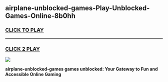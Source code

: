 
## airplane-unblocked-games-Play-Unblocked-Games-Online-8b0hh
<h3>
<a href="https://premium76.site?title=airplane-unblocked-games&ref=24A">CLICK TO PLAY</a></h3>
<hr>

<h3>
<a href="https://premium76.site?title=airplane-unblocked-games&ref=24A">CLICK 2 PLAY</a>
  
</h3>

<a href="https://premium76.site?title=airplane-unblocked-games&ref=24A"><img src="https://clearcache.store/games.png"></a>


**airplane-unblocked-games games unblocked: Your Gateway to Fun and Accessible Online Gaming**
